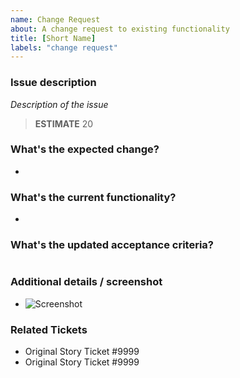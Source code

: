 ```yaml
---
name: Change Request
about: A change request to existing functionality 
title: [Short Name]
labels: "change request"
---
```


### Issue description
*Description of the issue*

> **ESTIMATE** 20

### What's the expected change?
-

### What's the current functionality?
-

### What's the updated acceptance criteria?
```gherkin
```


### Additional details / screenshot
- ![Screenshot]()

### Related Tickets
* Original Story Ticket #9999
* Original Story Ticket #9999
